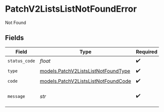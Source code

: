 # PatchV2ListsListNotFoundError

Not Found


## Fields

| Field                                                                            | Type                                                                             | Required                                                                         | Description                                                                      | Example                                                                          |
| -------------------------------------------------------------------------------- | -------------------------------------------------------------------------------- | -------------------------------------------------------------------------------- | -------------------------------------------------------------------------------- | -------------------------------------------------------------------------------- |
| `status_code`                                                                    | *float*                                                                          | :heavy_check_mark:                                                               | N/A                                                                              |                                                                                  |
| `type`                                                                           | [models.PatchV2ListsListNotFoundType](../models/patchv2listslistnotfoundtype.md) | :heavy_check_mark:                                                               | N/A                                                                              |                                                                                  |
| `code`                                                                           | [models.PatchV2ListsListNotFoundCode](../models/patchv2listslistnotfoundcode.md) | :heavy_check_mark:                                                               | N/A                                                                              |                                                                                  |
| `message`                                                                        | *str*                                                                            | :heavy_check_mark:                                                               | N/A                                                                              | List with slug/ID "enterprise_sales" not found.                                  |